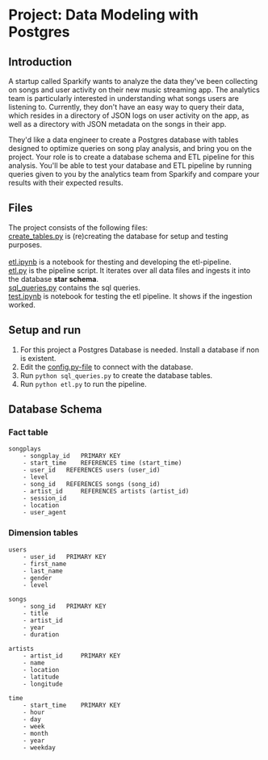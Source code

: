 # Project: Data Modeling with Postgres
## Introduction

A startup called Sparkify wants to analyze the data they've been collecting on songs and user activity on their new music streaming app. The analytics team is particularly interested in understanding what songs users are listening to. Currently, they don't have an easy way to query their data, which resides in a directory of JSON logs on user activity on the app, as well as a directory with JSON metadata on the songs in their app.

They'd like a data engineer to create a Postgres database with tables designed to optimize queries on song play analysis, and bring you on the project. Your role is to create a database schema and ETL pipeline for this analysis. You'll be able to test your database and ETL pipeline by running queries given to you by the analytics team from Sparkify and compare your results with their expected results.


## Files 

The project consists of the following files:<br /> 
[create_tables.py](create_tables.py) is (re)creating the database for setup and testing purposes.<br />  
[etl.ipynb](etl.ipynb) is a notebook for thesting and developing the etl-pipeline. <br /> 
[etl.py](etl.py)  is the pipeline script. It iterates over all data files and ingests it into the database **star schema**.<br /> 
[sql_queries.py](sql_queries) contains the sql queries.<br /> 
[test.ipynb](test.ipynb) is notebook for testing the etl pipeline. It shows if the ingestion worked.<br /> 

## Setup and run
1. For this project a Postgres Database is needed. Install a database if non is existent.
2. Edit the [config.py-file](config.py) to connect with the database.
3. Run ```python sql_queries.py``` to create the database tables.
4. Run ```python etl.py``` to run the pipeline.



## Database Schema
### Fact table

```
songplays
	- songplay_id 	PRIMARY KEY
	- start_time 	REFERENCES time (start_time)
	- user_id	REFERENCES users (user_id)
	- level
	- song_id 	REFERENCES songs (song_id)
	- artist_id 	REFERENCES artists (artist_id)
	- session_id
	- location
	- user_agent
```

### Dimension tables

```
users
	- user_id 	PRIMARY KEY
	- first_name
	- last_name
	- gender
	- level

songs
	- song_id 	PRIMARY KEY
	- title
	- artist_id
	- year
	- duration

artists
	- artist_id 	PRIMARY KEY
	- name
	- location
	- latitude
	- longitude

time
	- start_time 	PRIMARY KEY
	- hour
	- day
	- week
	- month
	- year
	- weekday
```
